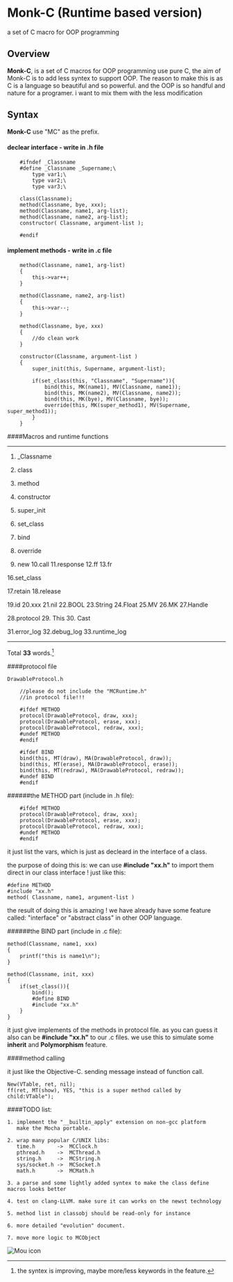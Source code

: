 # Monk-C (Runtime based version)
a set of C macro for OOP programming


## Overview

**Monk-C**, is a set of C macros for OOP programming use pure C, the aim of Monk-C is to add less syntex to support OOP. The reason to make this is as C is a language so beautiful and so powerful. and the OOP is so handful and nature for a programer. i want to mix them with the less modification

## Syntax
**Monk-C** use "MC" as the prefix.
#### declear interface - write in .h file

		#ifndef _Classname
		#define _Classname _Supername;\
			type var1;\
			type var2;\
			type var3;\

		class(Classname);
		method(Classname, bye, xxx);
		method(Classname, name1, arg-list);
		method(Classname, name2, arg-list);
		constructor( Classname, argument-list );

		#endif
	
#### implement methods - write in .c file
		
		method(Classname, name1, arg-list)
		{
			this->var++;
		}
			
		method(Classname, name2, arg-list)
		{
			this->var--;
		}
		
		method(Classname, bye, xxx)
		{
			//do clean work
		}

		constructor(Classname, argument-list )
		{
			super_init(this, Supername, argument-list);

			if(set_class(this, "Classname", "Supername")){
				bind(this, MK(name1), MV(Classname, name1));
				bind(this, MK(name2), MV(Classname, name2));
				bind(this, MK(bye), MV(Classname, bye));
				override(this, MK(super_method1), MV(Supername, super_method1));
			}
		}

####Macros and runtime functions

---

1. _Classname
2. class
3. method
4. constructor

5. super_init
6. set_class
7. bind
8. override

9. new
10.call
11.response
12.ff
13.fr

16.set_class

17.retain
18.release

19.id
20.xxx
21.nil
22.BOOL
23.String
24.Float
25.MV
26.MK
27.Handle

28.protocol
29. This
30. Cast

31.error_log
32.debug_log
33.runtime_log

---

Total **33** words.[^1]

####protocol file

	DrawableProtocol.h

		//please do not include the "MCRuntime.h"
		//in protocol file!!!

		#ifdef METHOD 
		protocol(DrawableProtocol, draw, xxx);
		protocol(DrawableProtocol, erase, xxx);
		protocol(DrawableProtocol, redraw, xxx);
		#undef METHOD
		#endif

		#ifdef BIND
		bind(this, MT(draw), MA(DrawableProtocol, draw));
		bind(this, MT(erase), MA(DrawableProtocol, erase));
		bind(this, MT(redraw), MA(DrawableProtocol, redraw));
		#undef BIND
		#endif

######the METHOD part (include in .h file):

		#ifdef METHOD 
		protocol(DrawableProtocol, draw, xxx);
		protocol(DrawableProtocol, erase, xxx);
		protocol(DrawableProtocol, redraw, xxx);
		#undef METHOD
		#endif

it just list the vars, which is just as decleard in the interface of a class.

the purpose of doing this is: we can use **#include "xx.h"** to import them direct in our class interface ! just like this:

	#define METHOD
	#include "xx.h"
	method( Classname, name1, argument-list )
	
the result of doing this is amazing ! we have already have some feature called: "interface" or "abstract class"
in other OOP language.

######the BIND part (include in .c file):

	
	method(Classname, name1, xxx)
	{
		printf("this is name1\n");
	}

	method(Classname, init, xxx)
	{
		if(set_class()){
			bind();
			#define BIND
			#include "xx.h"
		}
	}

it just give implements of the methods in protocol file. as you can guess it also can be **#include "xx.h"**
to our .c files. we use this to simulate some **inherit** and **Polymorphism** feature.

####method calling

it just like the Objective-C. sending message instead of function call.

	New(VTable, ret, nil);
	ff(ret, MT(show), YES, "this is a super method called by child:VTable");

####TODO list:

	1. implement the "__builtin_apply" extension on non-gcc platform
	   make the Mocha portable.

	2. wrap many popular C/UNIX libs:
	   time.h       ->  MCClock.h
	   pthread.h    ->  MCThread.h
	   string.h     ->  MCString.h
	   sys/socket.h ->  MCSocket.h
	   math.h       ->  MCMath.h

	3. a parse and some lightly added syntex to make the class define macros looks better

	4. test on clang-LLVM. make sure it can works on the newst technology

	5. method list in classobj should be read-only for instance

	6. more detailed "evolution" document.

	7. move more logic to MCObject

![Mou icon](https://secure.gravatar.com/avatar/63f7c4c0a269ebaf049724a024bf01b4?s=420&d=https://a248.e.akamai.net/assets.github.com%2Fimages%2Fgravatars%2Fgravatar-user-420.png)

[^1]: the syntex is improving, maybe more/less keywords in the feature.


